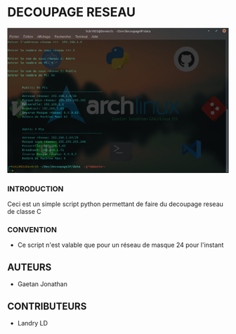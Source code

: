 # DECOUPAGE RESEAU

<img src="https://github.com/gaetan1903/decoupage-sous-reseau/blob/master/data/preview.png">


### INTRODUCTION
  Ceci est un simple script python permettant de faire du decoupage reseau de classe C

### CONVENTION

* Ce script n'est valable que pour un réseau de masque 24 pour l'instant 

## AUTEURS

* Gaetan Jonathan 

## CONTRIBUTEURS

* Landry LD



